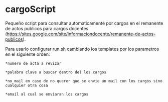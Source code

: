 # cargoScript
Pequeño script para consultar automaticamente por cargos en el remanente de actos publicos para cargos docentes (https://sites.google.com/site/informaciondocente/remanente-de-actos-publicos).

Para usarlo configurar run.sh cambiando los templates por los parametros en el siguiente orden:
	
	*numero de acta a revizar
	
	*palabra clave a buscar dentro del los cargos
	
	*no_mail en caso de no querer que se envie un mail con los cargos sino cualquier otra cosa
	
	*email al cual se enviaran los cargos